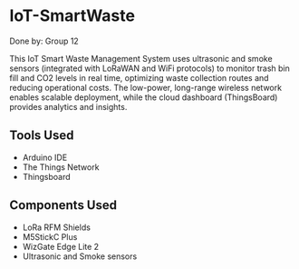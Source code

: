 # IoT-SmartWaste
Done by: Group 12

This IoT Smart Waste Management System uses ultrasonic and smoke sensors (integrated with LoRaWAN and WiFi protocols) to monitor trash bin fill and CO2 levels in real time, optimizing waste collection routes and reducing operational costs. The low-power, long-range wireless network enables scalable deployment, while the cloud dashboard (ThingsBoard) provides analytics and insights.

## Tools Used
- Arduino IDE
- The Things Network
- Thingsboard

## Components Used
- LoRa RFM Shields
- M5StickC Plus
- WizGate Edge Lite 2
- Ultrasonic and Smoke sensors
